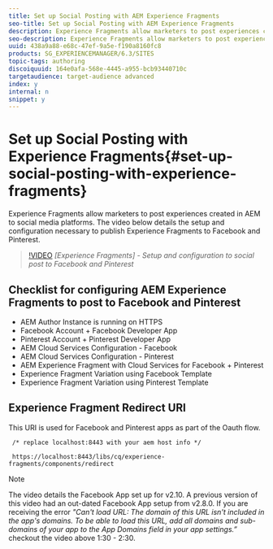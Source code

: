 ```yaml
---
title: Set up Social Posting with AEM Experience Fragments
seo-title: Set up Social Posting with AEM Experience Fragments
description: Experience Fragments allow marketers to post experiences created in AEM to social media platforms. The video below details the setup and configuration necessary to publish Experience Fragments to Facebook and Pinterest.
seo-description: Experience Fragments allow marketers to post experiences created in AEM to social media platforms. The video below details the setup and configuration necessary to publish Experience Fragments to Facebook and Pinterest.
uuid: 438a9a88-e68c-47ef-9a5e-f190a8160fc8
products: SG_EXPERIENCEMANAGER/6.3/SITES
topic-tags: authoring
discoiquuid: 164e0afa-568e-4445-a955-bcb93440710c
targetaudience: target-audience advanced
index: y
internal: n
snippet: y
---
```


# Set up Social Posting with Experience Fragments{#set-up-social-posting-with-experience-fragments}

Experience Fragments allow marketers to post experiences created in AEM to social media platforms. The video below details the setup and configuration necessary to publish Experience Fragments to Facebook and Pinterest.

>[!VIDEO](https://video.tv.adobe.com/v/20592/?quality=9)
*[Experience Fragments] - Setup and configuration to social post to Facebook and Pinterest*

## Checklist for configuring AEM Experience Fragments to post to Facebook and Pinterest

* AEM Author Instance is running on HTTPS
* Facebook Account + Facebook Developer App
* Pinterest Account + Pinterest Developer App
* AEM Cloud Services Configuration - Facebook
* AEM Cloud Services Configuration - Pinterest
* AEM Experience Fragment with Cloud Services for Facebook + Pinterest
* Experience Fragment Variation using Facebook Template
* Experience Fragment Variation using Pinterest Template

## Experience Fragment Redirect URI

This URI is used for Facebook and Pinterest apps as part of the Oauth flow.

```plain
 /* replace localhost:8443 with your aem host info */

 https://localhost:8443/libs/cq/experience-fragments/components/redirect
```

>[!NOTE]
>
>The video details the Facebook App set up for v2.10. A previous version of this video had an out-dated Facebook App setup from v2.8.0. If you are receiving the error *"Can't load URL: The domain of this URL isn't included in the app's domains. To be able to load this URL, add all domains and sub-domains of your app to the App Domains field in your app settings.”* checkout the video above 1:30 - 2:30.
